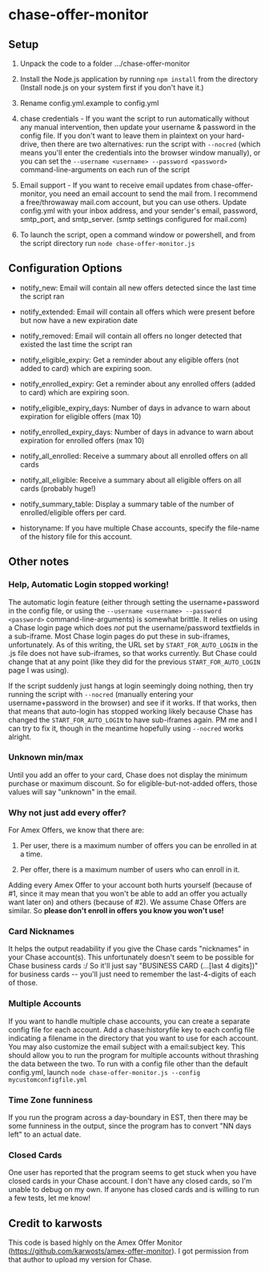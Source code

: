 # chase-offer-monitor

## Setup

1. Unpack the code to a folder .../chase-offer-monitor

2. Install the Node.js application by running `npm install` from the directory (Install node.js on your system first if you don't have it.)

3. Rename config.yml.example to config.yml

4. chase credentials - If you want the script to run automatically without any manual intervention, then update your username & password in the config file.  If you don't want to leave them in plaintext on your hard-drive, then there are two alternatives:  run the script with `--nocred` (which means you'll enter the credentials into the browser window manually), or you can set the `--username <username> --password <password>` command-line-arguments on each run of the script

5. Email support - If you want to receive email updates from chase-offer-monitor, you need an email account to send the mail from. I recommend a free/throwaway mail.com account, but you can use others. Update config.yml with your inbox address, and your sender's email, password, smtp\_port, and smtp\_server. (smtp settings configured for mail.com)

6. To launch the script, open a command window or powershell, and from the script directory run `node chase-offer-monitor.js`

## Configuration Options

* notify\_new: Email will contain all new offers detected since the last time the script ran
* notify\_extended: Email will contain all offers which were present before but now have a new expiration date
* notify\_removed: Email will contain all offers no longer detected that existed the last time the script ran

* notify\_eligible\_expiry: Get a reminder about any eligible offers (not added to card) which are expiring soon. 
* notify\_enrolled\_expiry: Get a reminder about any enrolled offers (added to card) which are expiring soon. 

* notify\_eligible\_expiry\_days: Number of days in advance to warn about expiration for eligible offers (max 10)
* notify\_enrolled\_expiry\_days: Number of days in advance to warn about expiration for enrolled offers (max 10)

* notify\_all\_enrolled: Receive a summary about all enrolled offers on all cards
* notify\_all\_eligible: Receive a summary about all eligible offers on all cards (probably huge!)

* notify\_summary\_table: Display a summary table of the number of enrolled/eligible offers per card.

* historyname: If you have multiple Chase accounts, specify the file-name of the history file for this account.


## Other notes

### Help, Automatic Login stopped working! ###
The automatic login feature (either through setting the username+password in the config file, or using the `--username <username> --password <password>` command-line-arguments) is somewhat brittle.  It relies on using a Chase login page which does *not* put the username/password textfields in a sub-iframe.  Most Chase login pages do put these in sub-iframes, unfortunately.  As of this writing, the URL set by `START_FOR_AUTO_LOGIN` in the .js file does not have sub-iframes, so that works currently.  But Chase could change that at any point (like they did for the previous `START_FOR_AUTO_LOGIN` page I was using).

If the script suddenly just hangs at login seemingly doing nothing, then try running the script with `--nocred` (manually entering your username+password in the browser) and see if it works.  If that works, then that means that auto-login has stopped working likely because Chase has changed the `START_FOR_AUTO_LOGIN` to have sub-iframes again.  PM me and I can try to fix it, though in the meantime hopefully using `--nocred` works alright.

### Unknown min/max ###
Until you add an offer to your card, Chase does not display the minimum purchase or maximum discount.  So for eligible-but-not-added offers, those values will say "unknown" in the email.

### Why not just add every offer? ###
For Amex Offers, we know that there are:

1. Per user, there is a maximum number of offers you can be enrolled in at a time.

2. Per offer, there is a maximum number of users who can enroll in it.

Adding every Amex Offer to your account both hurts yourself (because of #1, since it may mean that you won't be able to add an offer you actually want later on) and others (because of #2).  We assume Chase Offers are similar.  So **please don't enroll in offers you know you won't use!**

### Card Nicknames ###
It helps the output readability if you give the Chase cards "nicknames" in your Chase account(s).  This unfortunately doesn't seem to be possible for Chase business cards :/  So it'll just say "BUSINESS CARD (...[last 4 digits])" for business cards -- you'll just need to remember the last-4-digits of each of those.

### Multiple Accounts ###
If you want to handle multiple chase accounts, you can create a separate config file for each account. Add a chase:historyfile key to each config file indicating a filename in the directory that you want to use for each account. You may also customize the email subject with a email:subject key. This should allow you to run the program for multiple accounts without thrashing the data between the two. To run with a config file other than the default config.yml, launch `node chase-offer-monitor.js --config mycustomconfigfile.yml`

### Time Zone funniness ###
If you run the program across a day-boundary in EST, then there may be some funniness in the output, since the program has to convert "NN days left" to an actual date.

### Closed Cards ###
One user has reported that the program seems to get stuck when you have closed cards in your Chase account.  I don't have any closed cards, so I'm unable to debug on my own.  If anyone has closed cards and is willing to run a few tests, let me know!

## Credit to karwosts

This code is based highly on the Amex Offer Monitor (https://github.com/karwosts/amex-offer-monitor).  I got permission from that author to upload my version for Chase.
